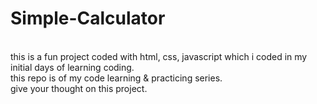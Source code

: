 # Simple-Calculator
<br>
this is a fun project coded with html, css, javascript which i coded in my initial days of learning coding.
<br>
this repo is of my code learning & practicing series.
<br>
give your thought on this project.
